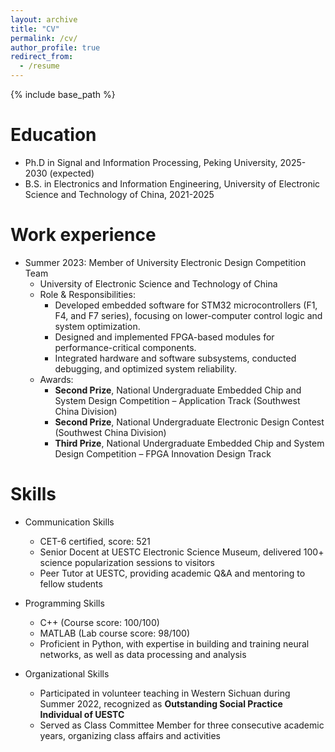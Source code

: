 ```yaml
---
layout: archive
title: "CV"
permalink: /cv/
author_profile: true
redirect_from:
  - /resume
---
```


{% include base_path %}

Education
======
* Ph.D in Signal and Information Processing, Peking University, 2025-2030 (expected)
* B.S. in Electronics and Information Engineering, University of Electronic Science and Technology of China, 2021-2025

Work experience
======
* Summer 2023: Member of University Electronic Design Competition Team
  * University of Electronic Science and Technology of China
  * Role & Responsibilities:
    * Developed embedded software for STM32 microcontrollers (F1, F4, and F7 series), focusing on lower-computer control logic and system optimization.
    * Designed and implemented FPGA-based modules for performance-critical components.
    * Integrated hardware and software subsystems, conducted debugging, and optimized system reliability.
  * Awards:
    * **Second Prize**, National Undergraduate Embedded Chip and System Design Competition – Application Track (Southwest China Division)
    * **Second Prize**, National Undergraduate Electronic Design Contest (Southwest China Division)
    * **Third Prize**, National Undergraduate Embedded Chip and System Design Competition – FPGA Innovation Design Track
  
Skills
======
* Communication Skills  
  * CET-6 certified, score: 521  
  * Senior Docent at UESTC Electronic Science Museum, delivered 100+ science popularization sessions to visitors  
  * Peer Tutor at UESTC, providing academic Q&A and mentoring to fellow students  

* Programming Skills  
  * C++ (Course score: 100/100)  
  * MATLAB (Lab course score: 98/100)  
  * Proficient in Python, with expertise in building and training neural networks, as well as data processing and analysis  

* Organizational Skills  
  * Participated in volunteer teaching in Western Sichuan during Summer 2022, recognized as **Outstanding Social Practice Individual of UESTC**  
  * Served as Class Committee Member for three consecutive academic years, organizing class affairs and activities

 
